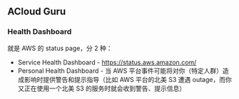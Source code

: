 ## ACloud Guru
  
### Health Dashboard
就是 AWS 的 status page，分 2 种：  
* Service Health Dashboard - https://status.aws.amazon.com/
* Personal Health Dashboard - 当 AWS 平台事件可能将对你（特定人群）造成影响时提供警告和提示指导（比如 AWS 平台的北美 S3 遭遇 outage，而你又正在使用一个北美 S3 的服务时就会收到警告、提示信息）  
  
